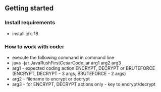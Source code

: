 ## Getting started

### Install requirements
* install jdk-18

### How to work with coder
* execute the following command in command line 
* java -jar JavaRushFirstCesarCode.jar arg1 arg2 arg3
* arg1 - expected coding action ENCRYPT, DECRYPT or BRUTEFORCE (ENCRYPT, DECRYPT - 3 args, BRUTEFORCE - 2 args)
* arg2 - filename to encrypt or decrypt
* arg3 - for ENCRYPT, DECRYPT actions only - key to encrypt/decrypt
